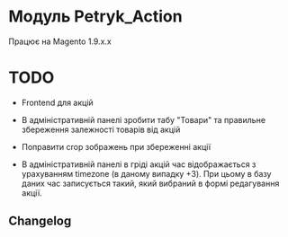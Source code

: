 # Модуль Petryk_Action

Працює на Magento 1.9.x.x

# TODO
- Frontend для акцій

- В адміністративній панелі зробити табу "Товари" та правильне збереження залежності товарів від акцій

- Поправити crop зображень при збереженні акції

- В адміністративній панелі в гріді акцій час відображається з урахуванням timezone (в даному випадку +3). При цьому в базу даних час записується такий, який вибраний в формі редагування акції.

## Changelog
